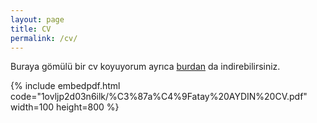 ```yaml
---
layout: page
title: CV
permalink: /cv/
---
```


Buraya gömülü bir cv koyuyorum ayrıca [burdan](https://www.dropbox.com/s/1ovljp2d03n6ilk/%C3%87a%C4%9Fatay%20AYDIN%20CV.pdf?dl=0) da indirebilirsiniz.


{% include embedpdf.html code="1ovljp2d03n6ilk/%C3%87a%C4%9Fatay%20AYDIN%20CV.pdf" width=100 height=800 %}


